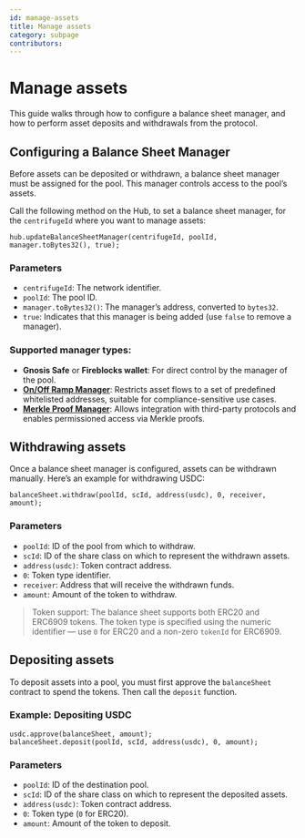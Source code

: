 ```yaml
---
id: manage-assets
title: Manage assets
category: subpage
contributors: 
---
```


# Manage assets

This guide walks through how to configure a balance sheet manager, and how to perform asset deposits and withdrawals from the protocol.

## Configuring a Balance Sheet Manager

Before assets can be deposited or withdrawn, a balance sheet manager must be assigned for the pool. This manager controls access to the pool’s assets.

Call the following method on the Hub, to set a balance sheet manager, for the `centrifugeId` where you want to manage assets:

```solidity
hub.updateBalanceSheetManager(centrifugeId, poolId, manager.toBytes32(), true);
```

### Parameters

* `centrifugeId`: The network identifier.
* `poolId`: The pool ID.
* `manager.toBytes32()`: The manager’s address, converted to `bytes32`.
* `true`: Indicates that this manager is being added (use `false` to remove a manager).

### Supported manager types:

* **Gnosis Safe** or **Fireblocks wallet**: For direct control by the manager of the pool.
* [**On/Off Ramp Manager**](/developer/protocol/managers/on-offramp-manager/): Restricts asset flows to a set of predefined whitelisted addresses, suitable for compliance-sensitive use cases.
* [**Merkle Proof Manager**](/developer/protocol/managers/merkle-proof-manager/): Allows integration with third-party protocols and enables permissioned access via Merkle proofs.

## Withdrawing assets

Once a balance sheet manager is configured, assets can be withdrawn manually. Here’s an example for withdrawing USDC:

```solidity
balanceSheet.withdraw(poolId, scId, address(usdc), 0, receiver, amount);
```

### Parameters

* `poolId`: ID of the pool from which to withdraw.
* `scId`: ID of the share class on which to represent the withdrawn assets.
* `address(usdc)`: Token contract address.
* `0`: Token type identifier.
* `receiver`: Address that will receive the withdrawn funds.
* `amount`: Amount of the token to withdraw.

> Token support: The balance sheet supports both ERC20 and ERC6909 tokens. The token type is specified using the numeric identifier — use `0` for ERC20 and a non-zero `tokenId` for ERC6909.

## Depositing assets

To deposit assets into a pool, you must first approve the `balanceSheet` contract to spend the tokens. Then call the `deposit` function.

### Example: Depositing USDC

```solidity
usdc.approve(balanceSheet, amount);
balanceSheet.deposit(poolId, scId, address(usdc), 0, amount);
```

### Parameters

* `poolId`: ID of the destination pool.
* `scId`: ID of the share class on which to represent the deposited assets.
* `address(usdc)`: Token contract address.
* `0`: Token type (`0` for ERC20).
* `amount`: Amount of the token to deposit.
